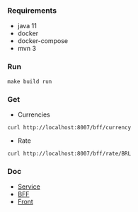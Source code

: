 ### Requirements

* java 11
* docker
* docker-compose
* mvn 3

### Run

    make build run

### Get

* Currencies
```
curl http://localhost:8007/bff/currency
```
* Rate
```
curl http://localhost:8007/bff/rate/BRL
```

### Doc

* [Service](./currency-service/README.md)
* [BFF](./currency-bff/README.md)
* [Front](./currency-front/README.md)